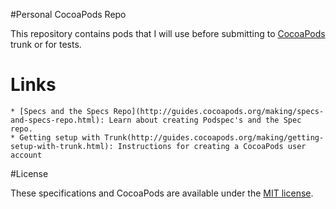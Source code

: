 #Personal CocoaPods Repo

This repository contains pods that I will use before submitting to [CocoaPods](https://github.com/CocoaPods/CocoaPods) trunk or for tests.
# Links

    * [Specs and the Specs Repo](http://guides.cocoapods.org/making/specs-and-specs-repo.html): Learn about creating Podspec's and the Spec repo.
    * Getting setup with Trunk(http://guides.cocoapods.org/making/getting-setup-with-trunk.html): Instructions for creating a CocoaPods user account

#License

These specifications and CocoaPods are available under the [MIT license](http://www.opensource.org/licenses/mit-license.php).
